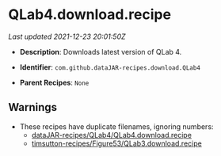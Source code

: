 # QLab4.download.recipe

_Last updated 2021-12-23 20:01:50Z_

- **Description**: Downloads latest version of QLab 4.

- **Identifier**: `com.github.dataJAR-recipes.download.QLab4`

- **Parent Recipes**: `None`


## Warnings

- These recipes have duplicate filenames, ignoring numbers:
    - [dataJAR-recipes/QLab4/QLab4.download.recipe](/autopkg-dupe-tracker/dataJAR-recipes/QLab4/QLab4.download.recipe)
    - [timsutton-recipes/Figure53/QLab3.download.recipe](/autopkg-dupe-tracker/timsutton-recipes/Figure53/QLab3.download.recipe)